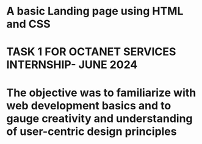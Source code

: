 # A basic Landing page using HTML and CSS
# TASK 1 FOR OCTANET SERVICES INTERNSHIP- JUNE 2024
# The objective was to familiarize with web development basics and to gauge creativity and understanding of user-centric design principles

